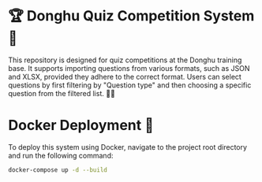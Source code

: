 # 🏆 Donghu Quiz Competition System 🧠
This repository is designed for quiz competitions at the Donghu training base. It supports importing questions from various formats, such as JSON and XLSX, provided they adhere to the correct format. Users can select questions by first filtering by "Question type" and then choosing a specific question from the filtered list. 📝✅

# Docker Deployment 🐳
To deploy this system using Docker, navigate to the project root directory and run the following command:
```bash
docker-compose up -d --build
